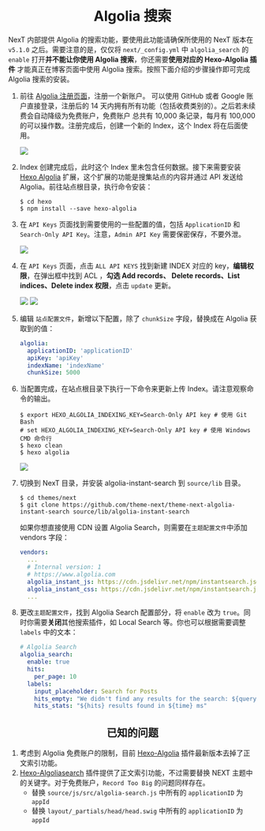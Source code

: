 <h1 align="center">Algolia 搜索</h1>

NexT 内部提供 Algolia 的搜索功能，要使用此功能请确保所使用的 NexT 版本在 `v5.1.0` 之后。需要注意的是，仅仅将 `next/_config.yml` 中 `algolia_search` 的 `enable` 打开**并不能让你使用 Algolia 搜索**，你还需要**使用对应的 Hexo-Algolia 插件** 才能真正在博客页面中使用 Algolia 搜索。按照下面介绍的步骤操作即可完成 Algolia 搜索的安装。

1. 前往 [Algolia 注册页面](https://www.algolia.com/)，注册一个新账户。 可以使用 GitHub 或者 Google 账户直接登录，注册后的 14 天内拥有所有功能（包括收费类别的）。之后若未续费会自动降级为免费账户，免费账户 总共有 10,000 条记录，每月有 100,000 的可以操作数。注册完成后，创建一个新的 Index，这个 Index 将在后面使用。

    ![](http://theme-next.iissnan.com/uploads/algolia/algolia-step-2.png)

1. Index 创建完成后，此时这个 Index 里未包含任何数据。接下来需要安装 [Hexo Algolia](https://github.com/oncletom/hexo-algolia) 扩展，这个扩展的功能是搜集站点的内容并通过 API 发送给 Algolia。前往站点根目录，执行命令安装：

    ```
    $ cd hexo
    $ npm install --save hexo-algolia
    ```

1. 在 `API Keys` 页面找到需要使用的一些配置的值，包括 `ApplicationID` 和 `Search-Only API Key`。注意，`Admin API Key` 需要保密保存，不要外泄。

    ![](https://user-images.githubusercontent.com/8521181/35479066-64e35aec-0428-11e8-91f9-1ec3afa45c5c.png)

1. 在 `API Keys` 页面，点击 `ALL API KEYS` 找到新建 INDEX 对应的 key，**编辑权限**，在弹出框中找到 ACL ，**勾选 Add records、 Delete records、List indices、Delete index 权限**，点击 `update` 更新。

    ![](https://user-images.githubusercontent.com/8521181/35479064-611aa0b4-0428-11e8-85a1-cfb449b486ec.png)
    ![](https://user-images.githubusercontent.com/8521181/35479084-d4f7ac02-0428-11e8-95a6-c4e3b1bef47b.png)

1. 编辑 `站点配置文件`，新增以下配置，除了 `chunkSize` 字段，替换成在 Algolia 获取到的值：

    ```yml
    algolia:
      applicationID: 'applicationID'
      apiKey: 'apiKey'
      indexName: 'indexName'
      chunkSize: 5000
    ```

1. 当配置完成，在站点根目录下执行一下命令来更新上传 Index。请注意观察命令的输出。

    ```
    $ export HEXO_ALGOLIA_INDEXING_KEY=Search-Only API key # 使用 Git Bash
    # set HEXO_ALGOLIA_INDEXING_KEY=Search-Only API key # 使用 Windows CMD 命令行
    $ hexo clean
    $ hexo algolia
    ```

    ![](http://theme-next.iissnan.com/uploads/algolia/algolia-step-4.png)

1. 切换到 NexT 目录，并安装 algolia-instant-search 到 `source/lib` 目录。

    ```
    $ cd themes/next
    $ git clone https://github.com/theme-next/theme-next-algolia-instant-search source/lib/algolia-instant-search
    ```

    如果你想直接使用 CDN 设置 Algolia Search，则需要在`主题配置文件`中添加 vendors 字段：

    ```yml
    vendors:
      ...
      # Internal version: 1
      # https://www.algolia.com
      algolia_instant_js: https://cdn.jsdelivr.net/npm/instantsearch.js@2.4.1/dist/instantsearch.js
      algolia_instant_css: https://cdn.jsdelivr.net/npm/instantsearch.js@2.4.1/dist/instantsearch.min.css
      ...
    ```

1. 更改`主题配置文件`，找到 Algolia Search 配置部分，将 `enable` 改为 `true`。同时你需要**关闭**其他搜索插件，如 Local Search 等。你也可以根据需要调整 `labels` 中的文本：

    ```yml
    # Algolia Search
    algolia_search:
      enable: true
      hits:
        per_page: 10
      labels:
        input_placeholder: Search for Posts
        hits_empty: "We didn't find any results for the search: ${query}"
        hits_stats: "${hits} results found in ${time} ms"
    ```

<h2 align="center">已知的问题</h2>

1. 考虑到 Algolia 免费账户的限制，目前 [Hexo-Algolia](https://github.com/oncletom/hexo-algolia) 插件最新版本去掉了正文索引功能。
1. [Hexo-Algoliasearch](https://github.com/LouisBarranqueiro/hexo-algoliasearch) 插件提供了正文索引功能，不过需要替换 NEXT 主题中的关键字。对于免费账户，`Record Too Big` 的问题同样存在。
    - 替换 `source/js/src/algolia-search.js` 中所有的 `applicationID` 为 `appId`
    - 替换 `layout/_partials/head/head.swig` 中所有的 `applicationID` 为 `appId`
